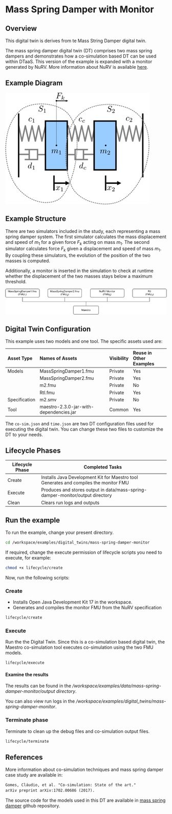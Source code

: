 # Mass Spring Damper with Monitor

## Overview

This digital twin is derives from te Mass String Damper digital twin.

The mass spring damper digital twin (DT) comprises two mass spring dampers
and demonstrates how a co-simulation based DT can be used within DTaaS.
This version of the example is expanded with a monitor generated by NuRV.
More information about NuRV is available [here](https://es-static.fbk.eu/tools/nurv/).



## Example Diagram

![Mass Spring Damper System](mass-spring-damper_multibody_system.png)

## Example Structure

There are two simulators included in the study, each representing a
mass spring damper system. The first simulator calculates the mass
displacement and speed of $m_1$ for a given force $F_k$ acting on mass $m_1$.
The second simulator calculates force $F_k$ given a displacement and speed of
mass $m_1$. By coupling these simulators, the evolution of the position of
the two masses is computed.

Additionally, a monitor is inserted in the simulation to check at runtime
whether the displacement of the two masses stays below a maximum threshold.

![Mass Spring Damper Structure](dt-structure.png)

## Digital Twin Configuration

This example uses two models and one tool. The specific assets used are:

| Asset Type | Names of Assets | Visibility | Reuse in Other Examples |
|:---|:---|:---|:---|
| Models | MassSpringDamper1.fmu | Private | Yes |
|        | MassSpringDamper2.fmu | Private | Yes |
|        | m2.fmu | Private | No |
|        | RtI.fmu                   | Private | Yes |
| Specification | m2.smv | Private | No |
| Tool | maestro-2.3.0-jar-with-dependencies.jar | Common | Yes |

The `co-sim.json` and `time.json`
are two DT configuration files used for executing the digital twin.
You can change these two files to customize the DT to your needs.

## Lifecycle Phases

| Lifecycle Phase    | Completed Tasks |
| -------- | ------- |
| Create  | Installs Java Development Kit for Maestro tool<br>Generates and compiles the monitor FMU    |
| Execute | Produces and stores output in data/mass-spring-damper-monitor/output directory|
| Clean   | Clears run logs and outputs |

## Run the example

To run the example, change your present directory.

```bash
cd /workspace/examples/digital_twins/mass-spring-damper-monitor
```

If required, change the execute permission of lifecycle scripts
you need to execute, for example:

```bash
chmod +x lifecycle/create
```

Now, run the following scripts:

### Create

 -  Installs Open Java Development Kit 17 in the workspace.
 -  Generates and compiles the monitor FMU from the NuRV specification

```bash
lifecycle/create
```

### Execute

Run the the Digital Twin. Since this is a co-simulation based
digital twin, the Maestro co-simulation tool executes co-simulation
using the two FMU models.

```bash
lifecycle/execute
```

#### Examine the results

The results can be found in the
_/workspace/examples/data/mass-spring-damper-monitor/output directory_.

You can also view run logs in the
_/workspace/examples/digital_twins/mass-spring-damper-monitor_.

### Terminate phase

Terminate to clean up the debug files and co-simulation output files.

```bash
lifecycle/terminate
```

## References

More information about co-simulation techniques and mass spring damper
case study are available in:

```txt
Gomes, Cláudio, et al. "Co-simulation: State of the art."
arXiv preprint arXiv:1702.00686 (2017).
```

The source code for the models used in this DT are available in
[mass spring damper](https://github.com/INTO-CPS-Association/example-mass_spring_damper)
github repository.
